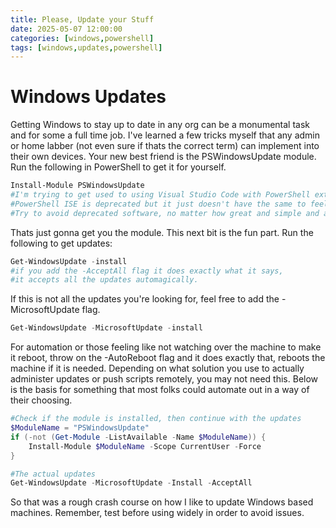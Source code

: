 ```yaml
---
title: Please, Update your Stuff
date: 2025-05-07 12:00:00 
categories: [windows,powershell]
tags: [windows,updates,powershell]
---
```


# Windows Updates
Getting Windows to stay up to date in any org can be a monumental task and for some a full time job. I've learned a few tricks myself that any admin or home labber (not even sure if thats the correct term) can implement into their own devices. Your new best friend is the PSWindowsUpdate module. Run the following in PowerShell to get it for yourself. 
```powershell
Install-Module PSWindowsUpdate
#I'm trying to get used to using Visual Studio Code with PowerShell extension since 
#PowerShell ISE is deprecated but it just doesn't have the same to feel it. 
#Try to avoid deprecated software, no matter how great and simple and amazing it is.
```
Thats just gonna get you the module. This next bit is the fun part. Run the following to get updates:
```powershell
Get-WindowsUpdate -install
#if you add the -AcceptAll flag it does exactly what it says, 
#it accepts all the updates automagically. 
```
If this is not all the updates you're looking for, feel free to add the -MicrosoftUpdate flag.
```powershell
Get-WindowsUpdate -MicrosoftUpdate -install
```
For automation or those feeling like not watching over the machine to make it reboot, throw on the -AutoReboot flag and it does exactly that, reboots the machine if it is needed. Depending on what solution you use to actually administer updates or push scripts remotely, you may not need this. Below is the basis for something that most folks could automate out in a way of their choosing.
```powershell
#Check if the module is installed, then continue with the updates
$ModuleName = "PSWindowsUpdate"
if (-not (Get-Module -ListAvailable -Name $ModuleName)) {
    Install-Module $ModuleName -Scope CurrentUser -Force
}

#The actual updates
Get-WindowsUpdate -MicrosoftUpdate -Install -AcceptAll
```
So that was a rough crash course on how I like to update Windows based machines. Remember, test before using widely in order to avoid issues. 
